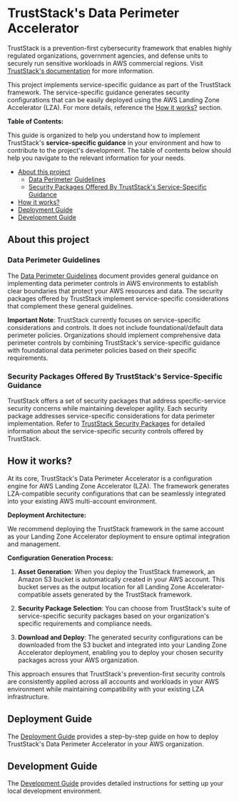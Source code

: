 # TrustStack's Data Perimeter Accelerator

TrustStack is a prevention-first cybersecurity framework that enables highly regulated organizations, government agencies, and defense units to securely run sensitive workloads in AWS commercial regions. Visit [TrustStack's documentation](https://github.com/allcloud-io/TrustStack) for more information.

This project implements service-specific guidance as part of the TrustStack framework. The service-specific guidance generates security configurations that can be easily deployed using the AWS Landing Zone Accelerator (LZA). For more details, reference the [How it works?](#how-it-works) section.

**Table of Contents:**

This guide is organized to help you understand how to implement TrustStack's **service-specific guidance** in your environment and how to contribute to the project's development. The table of contents below should help you navigate to the relevant information for your needs.

- [About this project](#about-this-project)
  - [Data Perimeter Guidelines](#data-perimeter-guidelines)
  - [Security Packages Offered By TrustStack's Service-Specific Guidance](#security-packages-offered-by-truststacks-service-specific-guidance)
- [How it works?](#how-it-works)
- [Deployment Guide](#deployment-guide)
- [Development Guide](#development-guide)

## About this project

### Data Perimeter Guidelines

The [Data Perimeter Guidelines](docs/data-perimeter-guidelines.md) document provides general guidance on implementing data perimeter controls in AWS environments to establish clear boundaries that protect your AWS resources and data. The security packages offered by TrustStack implement service-specific considerations that complement these general guidelines.

**Important Note**: TrustStack currently focuses on service-specific considerations and controls. It does not include foundational/default data perimeter policies. Organizations should implement comprehensive data perimeter controls by combining TrustStack's service-specific guidance with foundational data perimeter policies based on their specific requirements.

### Security Packages Offered By TrustStack's Service-Specific Guidance

TrustStack offers a set of security packages that address specific-service security concerns while maintaining developer agility. Each security package addresses service-specific considerations for data perimeter implementation. Refer to [TrustStack Security Packages](apps/security-packages/README.md) for detailed information about the service-specific security controls offered by TrustStack.

## How it works?

At its core, TrustStack's Data Perimeter Accelerator is a configuration engine for AWS Landing Zone Accelerator (LZA). The framework generates LZA-compatible security configurations that can be seamlessly integrated into your existing AWS multi-account environment.

**Deployment Architecture:**

We recommend deploying the TrustStack framework in the same account as your Landing Zone Accelerator deployment to ensure optimal integration and management.

**Configuration Generation Process:**

1. **Asset Generation**: When you deploy the TrustStack framework, an Amazon S3 bucket is automatically created in your AWS account. This bucket serves as the output location for all Landing Zone Accelerator-compatible assets generated by the TrustStack framework.

2. **Security Package Selection**: You can choose from TrustStack's suite of service-specific security packages based on your organization's specific requirements and compliance needs.

3. **Download and Deploy**: The generated security configurations can be downloaded from the S3 bucket and integrated into your Landing Zone Accelerator deployment, enabling you to deploy your chosen security packages across your AWS organization.

This approach ensures that TrustStack's prevention-first security controls are consistently applied across all accounts and workloads in your AWS environment while maintaining compatibility with your existing LZA infrastructure.

## Deployment Guide

The [Deployment Guide](docs/deployment-guide.md) provides a step-by-step guide on how to deploy TrustStack's Data Perimeter Accelerator in your AWS organization.

## Development Guide

The [Development Guide](docs/development-guide.md) provides detailed instructions for setting up your local development environment.
